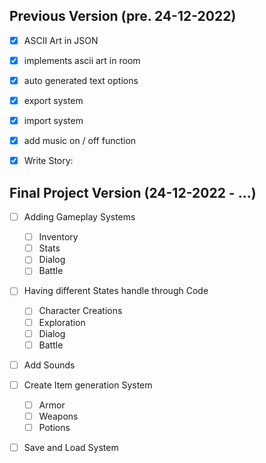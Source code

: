 ## Previous Version (pre. 24-12-2022)
* [X] ASCII Art in JSON
* [X] implements ascii art in room
* [X] auto generated text options
* [X] export system
* [X] import system
* [X] add music on / off function
* [X] Write Story:


## Final Project Version (24-12-2022 - ...)
* [ ] Adding Gameplay Systems
  * [ ] Inventory
  * [ ] Stats
  * [ ] Dialog
  * [ ] Battle
* [ ] Having different States handle through Code
  * [ ] Character Creations
  * [ ] Exploration
  * [ ] Dialog
  * [ ] Battle
* [ ] Add Sounds
* [ ] Create Item generation System
  * [ ] Armor
  * [ ] Weapons
  * [ ] Potions
* [ ] Save and Load System

